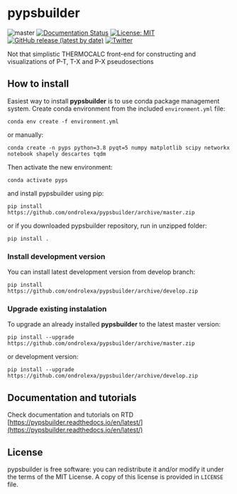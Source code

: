 # pypsbuilder

![master](https://github.com/ondrolexa/pypsbuilder/actions/workflows/master.yml/badge.svg)
[![Documentation Status](https://readthedocs.org/projects/pypsbuilder/badge/?version=latest)](https://pypsbuilder.readthedocs.io/en/latest/?badge=latest)
[![License: MIT](https://img.shields.io/badge/License-MIT-yellow.svg)](https://github.com/ondrolexa/pypsbuilder/blob/master/LICENSE)
[![GitHub release (latest by date)](https://img.shields.io/github/v/release/ondrolexa/pypsbuilder)](https://github.com/ondrolexa/pypsbuilder/releases/latest)
[![Twitter](https://img.shields.io/twitter/url/http/shields.io.svg?style=social&url=https%3A%2F%2Fgithub.com%2Fondrolexa%2Fpypsbuilder)](https://twitter.com/intent/tweet?text=Wow:&url=https%3A%2F%2Fgithub.com%2Fondrolexa%2Fpypsbuilder)

Not that simplistic THERMOCALC front-end for constructing and visualizations of P-T, T-X and P-X pseudosections

## How to install

Easiest way to install **pypsbuilder** is to use conda package management system. Create conda environment from the included `environment.yml` file:

    conda env create -f environment.yml

or manually:

    conda create -n pyps python=3.8 pyqt=5 numpy matplotlib scipy networkx notebook shapely descartes tqdm

Then activate the new environment:

    conda activate pyps

and install pypsbuilder using pip:

    pip install https://github.com/ondrolexa/pypsbuilder/archive/master.zip

or if you downloaded pypsbuilder repository, run in unzipped folder:

    pip install .

### Install development version

You can install latest development version from develop branch:

    pip install https://github.com/ondrolexa/pypsbuilder/archive/develop.zip

### Upgrade existing instalation

To upgrade an already installed **pypsbuilder** to the latest master version:

    pip install --upgrade https://github.com/ondrolexa/pypsbuilder/archive/master.zip

or development version:

    pip install --upgrade https://github.com/ondrolexa/pypsbuilder/archive/develop.zip

## Documentation and tutorials

Check documentation and tutorials on RTD [https://pypsbuilder.readthedocs.io/en/latest/](https://pypsbuilder.readthedocs.io/en/latest/)

## License

pypsbuilder is free software: you can redistribute it and/or modify it under the terms of the MIT License. A copy of this license is provided in ``LICENSE`` file.
